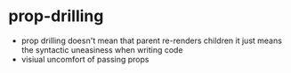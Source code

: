 # prop-drilling
- prop drilling doesn't mean that parent re-renders children it just means the syntactic uneasiness when writing code
- visiual uncomfort of passing props